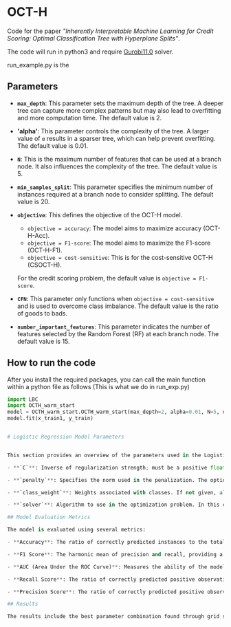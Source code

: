# OCT-H 

Code for the paper *"Inherently Interpretable Machine Learning for Credit Scoring: Optimal Classification Tree with Hyperplane Splits"*.

The code will run in python3 and require [Gurobi11.0](https://www.gurobi.com/products/gurobi-optimizer/) solver.

run_example.py is the 

## Parameters 

- **`max_depth`**: This parameter sets the maximum depth of the tree. A deeper tree can capture more complex patterns but may also lead to overfitting and more computation time. The default value is 2.

- **'alpha'**: This parameter controls the complexity of the tree. A larger value of `α` results in a sparser tree, which can help prevent overfitting. The default value is 0.01.

- **`N`**: This is the maximum number of features that can be used at a branch node. It also influences the complexity of the tree. The default value is 5.

- **`min_samples_split`**: This parameter specifies the minimum number of instances required at a branch node to consider splitting. The default value is 20.

- **`objective`**: This defines the objective of the OCT-H model.
  - `objective = accuracy`: The model aims to maximize accuracy (OCT-H-Acc).
  - `objective = F1-score`: The model aims to maximize the F1-score (OCT-H-F1).
  - `objective = cost-sensitive`: This is for the cost-sensitive OCT-H (CSOCT-H).
  
  For the credit scoring problem, the default value is `objective = F1-score`.

- **`CFN`**: This parameter only functions when `objective = cost-sensitive` and is used to overcome class imbalance. The default value is the ratio of goods to bads.

- **`number_important_features`**: This parameter indicates the number of features selected by the Random Forest (RF) at each branch node. The default value is 15.


## How to run the code

After you install the required packages, you can call the main function within a python file as follows (This is what we do in run_exp.py)

  ```python
  import LBC
  import OCTH_warm_start
  model = OCTH_warm_start.OCTH_warm_start(max_depth=2, alpha=0.01, N=5, objective='F1-score', warmstart=True, output=True)
  model.fit(x_train1, y_train)


# Logistic Regression Model Parameters


This section provides an overview of the parameters used in the Logistic Regression model for credit scoring.

- **`C`**: Inverse of regularization strength; must be a positive float. Smaller values specify stronger regularization. The default values used in the grid search are `[0.1, 1, 10]`.

- **`penalty`**: Specifies the norm used in the penalization. The options are `'l1'` and `'l2'`. `'l1'` can lead to sparse solutions, where some coefficients are exactly zero, which can be useful for feature selection.

- **`class_weight`**: Weights associated with classes. If not given, all classes are supposed to have weight one. The `'balanced'` mode uses the values of `y` to automatically adjust weights inversely proportional to class frequencies in the input data.

- **`solver`**: Algorithm to use in the optimization problem. In this code, `'saga'` is used, which supports both `l1` and `l2` penalties and is suitable for large datasets.

## Model Evaluation Metrics

The model is evaluated using several metrics:

- **Accuracy**: The ratio of correctly predicted instances to the total instances.

- **F1 Score**: The harmonic mean of precision and recall, providing a balance between the two.

- **AUC (Area Under the ROC Curve)**: Measures the ability of the model to distinguish between classes.

- **Recall Score**: The ratio of correctly predicted positive observations to all actual positives.

- **Precision Score**: The ratio of correctly predicted positive observations to the total predicted positives.

## Results

The results include the best parameter combination found through grid search, the number of features used (non-zero coefficients), and evaluation metrics for both the training and test datasets. These results are saved to CSV files for further analysis.
